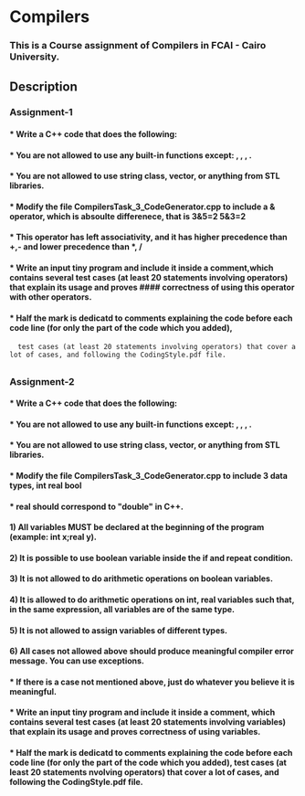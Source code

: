 # Compilers
### This is a Course assignment of Compilers in FCAI - Cairo University.

## Description 

###   Assignment-1
#### * Write a C++ code that does the following:
#### * You are not allowed to use any built-in functions except: <cstdlib>, <cstdio>, <cstring>, <iostream>.
#### * You are not allowed to use string class, vector, or anything from STL libraries.
#### * Modify the file CompilersTask_3_CodeGenerator.cpp to include a & operator, which is absoulte differenece, that is 3&5=2 5&3=2
#### * This operator has left associativity, and it has higher precedence than +,- and lower precedence than *, /
#### * Write an input tiny program and include it inside a comment,which contains several test cases (at least 20 statements involving operators) that explain its usage and proves #### correctness of using this operator with other operators.
#### * Half the mark is dedicatd to comments explaining the code before each code line (for only the part of the code which you added), 
      test cases (at least 20 statements involving operators) that cover a lot of cases, and following the CodingStyle.pdf file.


##     

### Assignment-2
  
  
#### * Write a C++ code that does the following:
#### * You are not allowed to use any built-in functions except: <cstdlib>, <cstdio>, <cstring>, <iostream>.
#### * You are not allowed to use string class, vector, or anything from STL libraries.

#### * Modify the file CompilersTask_3_CodeGenerator.cpp to include 3 data types, int real bool
#### * real should correspond to "double" in C++.

#### 1) All variables MUST be declared at the beginning of the program (example: int x;real y).        
#### 2) It is possible to use boolean variable inside the if and repeat condition.                      
#### 3) It is not allowed to do arithmetic operations on boolean variables.

#### 4) It is allowed to do arithmetic operations on int, real variables such that, in the same expression, all variables are of the same type.
#### 5) It is not allowed to assign variables of different types.
#### 6) All cases not allowed above should produce meaningful compiler error message. You can use exceptions.

  
#### * If there is a case not mentioned above, just do whatever you believe it is meaningful.
#### * Write an input tiny program and include it inside a comment, which contains several test cases (at least 20 statements involving variables) that explain its usage and              proves correctness of using variables.
#### * Half the mark is dedicatd to comments explaining the code before each code line (for only the part of the code which you added), test cases (at least 20 statements                nvolving operators) that cover a lot of cases, and following the CodingStyle.pdf file.


  
  

